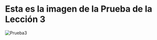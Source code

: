 <h1> Esta es la imagen de la Prueba de la Lección 3</h1>



![Prueba3](https://user-images.githubusercontent.com/72481241/197314824-4756cccd-f8a5-4d57-9a39-a41d6516df04.jpg)
